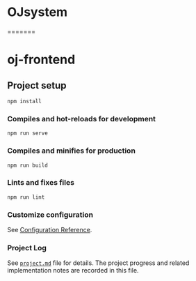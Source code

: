 # OJsystem
=======
# oj-frontend

## Project setup

```
npm install
```

### Compiles and hot-reloads for development

```
npm run serve
```

### Compiles and minifies for production

```
npm run build
```

### Lints and fixes files

```
npm run lint
```

### Customize configuration

See [Configuration Reference](https://cli.vuejs.org/config/).

### Project Log

See [`project.md`](./project.md) file for details. The project progress and related implementation notes are recorded in this file.
